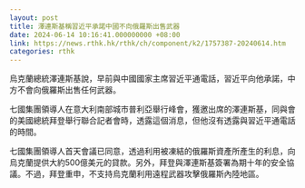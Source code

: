 ```yaml
---
layout: post
title: 澤連斯基稱習近平承諾中國不向俄羅斯出售武器
date: 2024-06-14 10:16:41.000000000 +08:00
link: https://news.rthk.hk/rthk/ch/component/k2/1757387-20240614.htm
categories: rthk
---
```


烏克蘭總統澤連斯基說，早前與中國國家主席習近平通電話，習近平向他承諾，中方不會向俄羅斯出售任何武器。

七國集團領導人在意大利南部城市普利亞舉行峰會，獲邀出席的澤連斯基，同與會的美國總統拜登舉行聯合記者會時，透露這個消息，但他沒有透露與習近平通電話的時間。

七國集團領導人首天會議已同意，透過利用被凍結的俄羅斯資產所產生的利息，向烏克蘭提供大約500億美元的貸款。另外，拜登與澤連斯基簽署為期十年的安全協議。不過，拜登重申，不支持烏克蘭利用遠程武器攻擊俄羅斯內陸地區。
